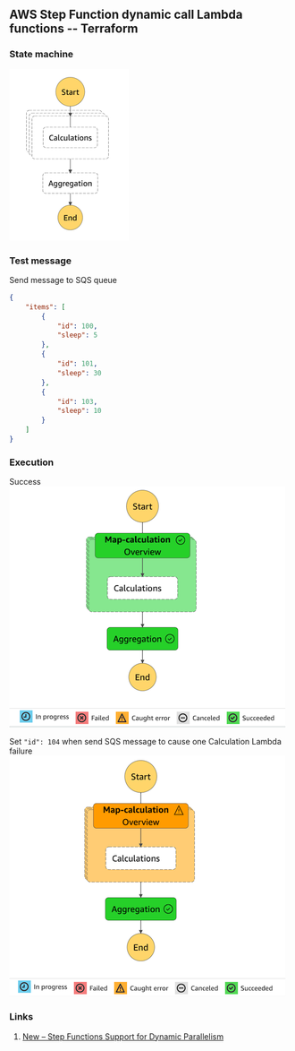 ## AWS Step Function dynamic call Lambda functions -- Terraform

### State machine
![state machine](images/step-function-1.png)

### Test message
Send message to SQS queue
```json
{
    "items": [
        {
            "id": 100,
            "sleep": 5
        },
        {
            "id": 101,
            "sleep": 30
        },
        {
            "id": 103,
            "sleep": 10
        }
    ]
}
```

### Execution
Success
![success](images/step-function-2.png)

Set `"id": 104` when send SQS message to cause one Calculation Lambda failure
![failure](images/step-function-3.png)


### Links
1. [New – Step Functions Support for Dynamic Parallelism](https://aws.amazon.com/blogs/aws/new-step-functions-support-for-dynamic-parallelism/)